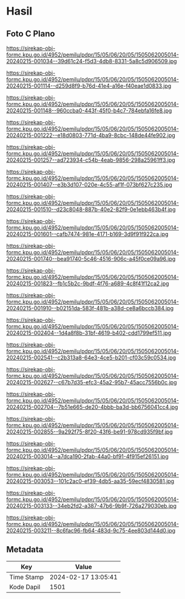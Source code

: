 # Hasil

## Foto C Plano

https://sirekap-obj-formc.kpu.go.id/4952/pemilu/pdpr/15/05/06/20/05/1505062005014-20240215-001034--39d61c24-f5d3-4db8-8331-5a8c5d906509.jpg

https://sirekap-obj-formc.kpu.go.id/4952/pemilu/pdpr/15/05/06/20/05/1505062005014-20240215-001114--d259d8f9-b76d-41e4-a16e-f40eae1d0833.jpg

https://sirekap-obj-formc.kpu.go.id/4952/pemilu/pdpr/15/05/06/20/05/1505062005014-20240215-001148--960ccba0-443f-45f0-b4c7-784ebfa16fe8.jpg

https://sirekap-obj-formc.kpu.go.id/4952/pemilu/pdpr/15/05/06/20/05/1505062005014-20240215-001222--e18d0803-771d-4ba9-8cbc-148de44fe902.jpg

https://sirekap-obj-formc.kpu.go.id/4952/pemilu/pdpr/15/05/06/20/05/1505062005014-20240215-001257--ad723934-c54b-4eab-9856-298a25961ff3.jpg

https://sirekap-obj-formc.kpu.go.id/4952/pemilu/pdpr/15/05/06/20/05/1505062005014-20240215-001407--e3b3d107-020e-4c55-af1f-073bf627c235.jpg

https://sirekap-obj-formc.kpu.go.id/4952/pemilu/pdpr/15/05/06/20/05/1505062005014-20240215-001510--d23c8048-887b-40e2-82f9-0e1ebb463b4f.jpg

https://sirekap-obj-formc.kpu.go.id/4952/pemilu/pdpr/15/05/06/20/05/1505062005014-20240215-001601--cafb7474-981e-4171-b169-3d9f91f922ca.jpg

https://sirekap-obj-formc.kpu.go.id/4952/pemilu/pdpr/15/05/06/20/05/1505062005014-20240215-001740--bea91740-5c46-4516-906c-a45f0ce09a96.jpg

https://sirekap-obj-formc.kpu.go.id/4952/pemilu/pdpr/15/05/06/20/05/1505062005014-20240215-001823--fb1c5b2c-9bdf-4f76-a689-4c8f41f12ca2.jpg

https://sirekap-obj-formc.kpu.go.id/4952/pemilu/pdpr/15/05/06/20/05/1505062005014-20240215-001910--b02151da-583f-481b-a38d-ce8a6bccb384.jpg

https://sirekap-obj-formc.kpu.go.id/4952/pemilu/pdpr/15/05/06/20/05/1505062005014-20240215-002404--1d4a8f8b-31bf-4619-b402-cdd1799ef511.jpg

https://sirekap-obj-formc.kpu.go.id/4952/pemilu/pdpr/15/05/06/20/05/1505062005014-20240215-002541--c2b313a8-64e3-4ce5-b201-cf03c59c0534.jpg

https://sirekap-obj-formc.kpu.go.id/4952/pemilu/pdpr/15/05/06/20/05/1505062005014-20240215-002627--c67b7d35-efc3-45a2-95b7-45acc7556b0c.jpg

https://sirekap-obj-formc.kpu.go.id/4952/pemilu/pdpr/15/05/06/20/05/1505062005014-20240215-002704--7b51e665-de20-4bbb-ba3d-bb6756041cc4.jpg

https://sirekap-obj-formc.kpu.go.id/4952/pemilu/pdpr/15/05/06/20/05/1505062005014-20240215-002855--9a292f75-8f20-43f6-be91-978cd935f9bf.jpg

https://sirekap-obj-formc.kpu.go.id/4952/pemilu/pdpr/15/05/06/20/05/1505062005014-20240215-003014--a7dca190-2fab-44a0-bf91-4f915ef26151.jpg

https://sirekap-obj-formc.kpu.go.id/4952/pemilu/pdpr/15/05/06/20/05/1505062005014-20240215-003053--101c2ac0-ef39-4db5-aa35-59ecf4830581.jpg

https://sirekap-obj-formc.kpu.go.id/4952/pemilu/pdpr/15/05/06/20/05/1505062005014-20240215-003133--34eb2fd2-a387-47b6-9b9f-726a279030eb.jpg

https://sirekap-obj-formc.kpu.go.id/4952/pemilu/pdpr/15/05/06/20/05/1505062005014-20240215-003211--8c6fac96-fb64-483d-9c75-4ee803d144d0.jpg


## Metadata

| Key        | Value               |
| ---------- | ------------------- |
| Time Stamp | 2024-02-17 13:05:41 |
| Kode Dapil | 1501                |



